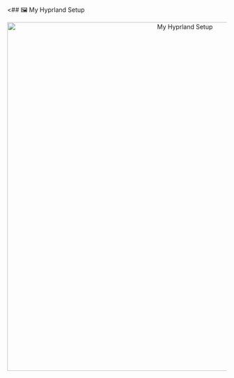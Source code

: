 <## 🖼️ My Hyprland Setup

<p align="center">
  <img src="/home/chetan/Desktop/swappy-20250405_203958.png" alt="My Hyprland Setup" width="800"/>
</p>
